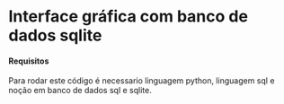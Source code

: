 <h1>Interface gráfica com banco de dados sqlite</h1>

<h4> Requisitos </h4>
 
<p> Para rodar este código é necessario linguagem python, linguagem sql e noção em banco de dados sql e sqlite.</p>


